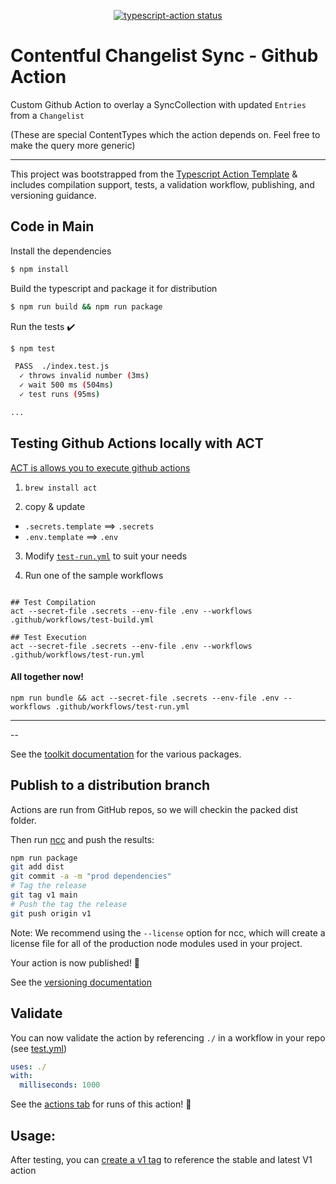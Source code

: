 <p align="center">
  <a href="https://github.com/actions/typescript-action/actions"><img alt="typescript-action status" src="https://github.com/actions/typescript-action/workflows/build-test/badge.svg"></a>
</p>

# Contentful Changelist Sync - Github Action

Custom Github Action to overlay a SyncCollection with updated `Entries` from a `Changelist`

(These are special ContentTypes which the action depends on. Feel free to make the query more generic)

---

This project was bootstrapped from the [Typescript Action Template](https://github.com/actions/typescript-action) & includes compilation support, tests, a validation workflow, publishing, and versioning guidance.

## Code in Main

Install the dependencies

```bash
$ npm install
```

Build the typescript and package it for distribution

```bash
$ npm run build && npm run package
```

Run the tests :heavy_check_mark:

```bash
$ npm test

 PASS  ./index.test.js
  ✓ throws invalid number (3ms)
  ✓ wait 500 ms (504ms)
  ✓ test runs (95ms)

...
```

## Testing Github Actions locally with ACT

[ACT is allows you to execute github actions](https://github.com/nektos/act)

1. `brew install act`

2. copy & update

- `.secrets.template` ==> `.secrets`
- `.env.template` ==> `.env`

3. Modify [`test-run.yml`](./.github/workflows/test-run.yml) to suit your needs

4. Run one of the sample workflows

```shell-script

## Test Compilation
act --secret-file .secrets --env-file .env --workflows .github/workflows/test-build.yml

## Test Execution
act --secret-file .secrets --env-file .env --workflows .github/workflows/test-run.yml

```

#### All together now!

```shell-script
npm run bundle && act --secret-file .secrets --env-file .env --workflows .github/workflows/test-run.yml
```

---

--

See the [toolkit documentation](https://github.com/actions/toolkit/blob/master/README.md#packages) for the various packages.

## Publish to a distribution branch

Actions are run from GitHub repos, so we will checkin the packed dist folder.

Then run [ncc](https://github.com/zeit/ncc) and push the results:

```bash
npm run package
git add dist
git commit -a -m "prod dependencies"
# Tag the release
git tag v1 main
# Push the tag the release 
git push origin v1
```

Note: We recommend using the `--license` option for ncc, which will create a license file for all of the production node modules used in your project.

Your action is now published! :rocket:

See the [versioning documentation](https://github.com/actions/toolkit/blob/master/docs/action-versioning.md)

## Validate

You can now validate the action by referencing `./` in a workflow in your repo (see [test.yml](.github/workflows/test.yml))

```yaml
uses: ./
with:
  milliseconds: 1000
```

See the [actions tab](https://github.com/actions/typescript-action/actions) for runs of this action! :rocket:

## Usage:

After testing, you can [create a v1 tag](https://github.com/actions/toolkit/blob/master/docs/action-versioning.md) to reference the stable and latest V1 action
